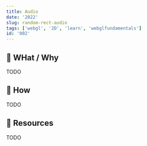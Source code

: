 ```yaml
---
title: Audio
date: '2022'
slug: random-rect-audio
tags: ['webgl', '2D', 'learn', 'webglfundamentals']
id: '002'
---
```


## 🚧 WHat / Why

TODO

## 🚧 How

TODO

## 🚧 Resources

TODO
